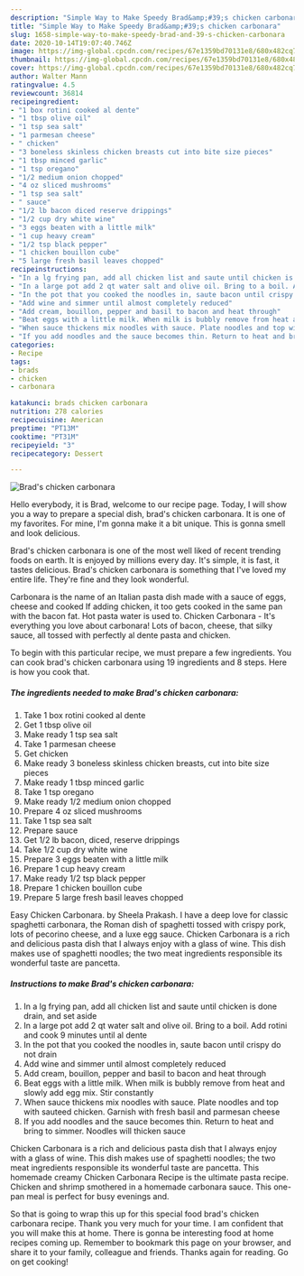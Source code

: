 ```yaml
---
description: "Simple Way to Make Speedy Brad&amp;#39;s chicken carbonara"
title: "Simple Way to Make Speedy Brad&amp;#39;s chicken carbonara"
slug: 1658-simple-way-to-make-speedy-brad-and-39-s-chicken-carbonara
date: 2020-10-14T19:07:40.746Z
image: https://img-global.cpcdn.com/recipes/67e1359bd70131e8/680x482cq70/brads-chicken-carbonara-recipe-main-photo.jpg
thumbnail: https://img-global.cpcdn.com/recipes/67e1359bd70131e8/680x482cq70/brads-chicken-carbonara-recipe-main-photo.jpg
cover: https://img-global.cpcdn.com/recipes/67e1359bd70131e8/680x482cq70/brads-chicken-carbonara-recipe-main-photo.jpg
author: Walter Mann
ratingvalue: 4.5
reviewcount: 36814
recipeingredient:
- "1 box rotini cooked al dente"
- "1 tbsp olive oil"
- "1 tsp sea salt"
- "1 parmesan cheese"
- " chicken"
- "3 boneless skinless chicken breasts cut into bite size pieces"
- "1 tbsp minced garlic"
- "1 tsp oregano"
- "1/2 medium onion chopped"
- "4 oz sliced mushrooms"
- "1 tsp sea salt"
- " sauce"
- "1/2 lb bacon diced reserve drippings"
- "1/2 cup dry white wine"
- "3 eggs beaten with a little milk"
- "1 cup heavy cream"
- "1/2 tsp black pepper"
- "1 chicken bouillon cube"
- "5 large fresh basil leaves chopped"
recipeinstructions:
- "In a lg frying pan, add all chicken list and saute until chicken is done drain, and set aside"
- "In a large pot add 2 qt water salt and olive oil. Bring to a boil. Add rotini and cook 9 minutes until al dente"
- "In the pot that you cooked the noodles in, saute bacon until crispy do not drain"
- "Add wine and simmer until almost completely reduced"
- "Add cream, bouillon, pepper and basil to bacon and heat through"
- "Beat eggs with a little milk. When milk is bubbly remove from heat and slowly add egg mix. Stir constantly"
- "When sauce thickens mix noodles with sauce. Plate noodles and top with sauteed chicken. Garnish with fresh basil and parmesan cheese"
- "If you add noodles and the sauce becomes thin. Return to heat and bring to simmer. Noodles will thicken sauce"
categories:
- Recipe
tags:
- brads
- chicken
- carbonara

katakunci: brads chicken carbonara 
nutrition: 278 calories
recipecuisine: American
preptime: "PT13M"
cooktime: "PT31M"
recipeyield: "3"
recipecategory: Dessert

---
```



![Brad&#39;s chicken carbonara](https://img-global.cpcdn.com/recipes/67e1359bd70131e8/680x482cq70/brads-chicken-carbonara-recipe-main-photo.jpg)

Hello everybody, it is Brad, welcome to our recipe page. Today, I will show you a way to prepare a special dish, brad&#39;s chicken carbonara. It is one of my favorites. For mine, I'm gonna make it a bit unique. This is gonna smell and look delicious.

Brad&#39;s chicken carbonara is one of the most well liked of recent trending foods on earth. It is enjoyed by millions every day. It's simple, it is fast, it tastes delicious. Brad&#39;s chicken carbonara is something that I've loved my entire life. They're fine and they look wonderful.

Carbonara is the name of an Italian pasta dish made with a sauce of eggs, cheese and cooked If adding chicken, it too gets cooked in the same pan with the bacon fat. Hot pasta water is used to. Chicken Carbonara - It&#39;s everything you love about carbonara! Lots of bacon, cheese, that silky sauce, all tossed with perfectly al dente pasta and chicken.


To begin with this particular recipe, we must prepare a few ingredients. You can cook brad&#39;s chicken carbonara using 19 ingredients and 8 steps. Here is how you cook that.

<!--inarticleads1-->

##### The ingredients needed to make Brad&#39;s chicken carbonara:

1. Take 1 box rotini cooked al dente
1. Get 1 tbsp olive oil
1. Make ready 1 tsp sea salt
1. Take 1 parmesan cheese
1. Get  chicken
1. Make ready 3 boneless skinless chicken breasts, cut into bite size pieces
1. Make ready 1 tbsp minced garlic
1. Take 1 tsp oregano
1. Make ready 1/2 medium onion chopped
1. Prepare 4 oz sliced mushrooms
1. Take 1 tsp sea salt
1. Prepare  sauce
1. Get 1/2 lb bacon, diced, reserve drippings
1. Take 1/2 cup dry white wine
1. Prepare 3 eggs beaten with a little milk
1. Prepare 1 cup heavy cream
1. Make ready 1/2 tsp black pepper
1. Prepare 1 chicken bouillon cube
1. Prepare 5 large fresh basil leaves chopped


Easy Chicken Carbonara. by Sheela Prakash. I have a deep love for classic spaghetti carbonara, the Roman dish of spaghetti tossed with crispy pork, lots of pecorino cheese, and a luxe egg sauce. Chicken Carbonara is a rich and delicious pasta dish that I always enjoy with a glass of wine. This dish makes use of spaghetti noodles; the two meat ingredients responsible its wonderful taste are pancetta. 

<!--inarticleads2-->

##### Instructions to make Brad&#39;s chicken carbonara:

1. In a lg frying pan, add all chicken list and saute until chicken is done drain, and set aside
1. In a large pot add 2 qt water salt and olive oil. Bring to a boil. Add rotini and cook 9 minutes until al dente
1. In the pot that you cooked the noodles in, saute bacon until crispy do not drain
1. Add wine and simmer until almost completely reduced
1. Add cream, bouillon, pepper and basil to bacon and heat through
1. Beat eggs with a little milk. When milk is bubbly remove from heat and slowly add egg mix. Stir constantly
1. When sauce thickens mix noodles with sauce. Plate noodles and top with sauteed chicken. Garnish with fresh basil and parmesan cheese
1. If you add noodles and the sauce becomes thin. Return to heat and bring to simmer. Noodles will thicken sauce


Chicken Carbonara is a rich and delicious pasta dish that I always enjoy with a glass of wine. This dish makes use of spaghetti noodles; the two meat ingredients responsible its wonderful taste are pancetta. This homemade creamy Chicken Carbonara Recipe is the ultimate pasta recipe. Chicken and shrimp smothered in a homemade carbonara sauce. This one-pan meal is perfect for busy evenings and. 

So that is going to wrap this up for this special food brad&#39;s chicken carbonara recipe. Thank you very much for your time. I am confident that you will make this at home. There is gonna be interesting food at home recipes coming up. Remember to bookmark this page on your browser, and share it to your family, colleague and friends. Thanks again for reading. Go on get cooking!
